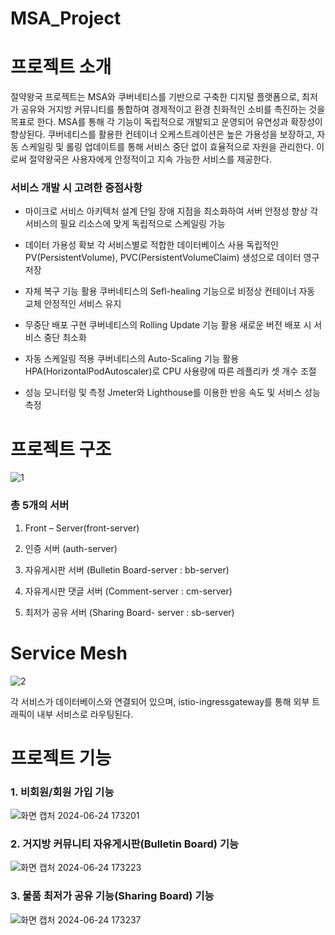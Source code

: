 # MSA_Project

# 프로젝트 소개
절약왕국 프로젝트는 MSA와 쿠버네티스를 기반으로 구축한 디지털 플랫폼으로, 최저가 공유와 거지방 커뮤니티를 통합하여 경제적이고 환경 친화적인 소비를 촉진하는 것을 목표로 한다. MSA를 통해 각 기능이 독립적으로 개발되고 운영되어 유연성과 확장성이 향상된다. 쿠버네티스를 활용한 컨테이너 오케스트레이션은 높은 가용성을 보장하고, 자동 스케일링 및 롤링 업데이트를 통해 서비스 중단 없이 효율적으로 자원을 관리한다. 이로써 절약왕국은 사용자에게 안정적이고 지속 가능한 서비스를 제공한다.

### 서비스 개발 시 고려한 중점사항
- 마이크로 서비스 아키텍처 설계
단일 장애 지점을 최소화하여 서버 안정성 향상
각 서비스의 필요 리소스에 맞게 독립적으로 스케일링 가능

-	데이터 가용성 확보
각 서비스별로 적합한 데이터베이스 사용
독립적인 PV(PersistentVolume), PVC(PersistentVolumeClaim) 생성으로 데이터 영구 저장

-	자체 복구 기능 활용
쿠버네티스의 Sefl-healing 기능으로 비정상 컨테이너 자동 교체
안정적인 서비스 유지

-	무중단 배포 구현
쿠버네티스의 Rolling Update 기능 활용
새로운 버전 배포 시 서비스 중단 최소화 

-	자동 스케일링 적용
쿠버네티스의 Auto-Scaling 기능 활용
HPA(HorizontalPodAutoscaler)로 CPU 사용량에 따른 레플리카 셋 개수 조절

-	성능 모니터링 및 측정
Jmeter와 Lighthouse를 이용한 반응 속도 및 서비스 성능 측정





# 프로젝트 구조
![1](https://github.com/rndudals/MSA_Project/assets/102203336/b9c01d9c-2061-469c-a398-a8078146407d)

### 총 5개의 서버
1. Front – Server(front-server)

2. 인증 서버 (auth-server)

3. 자유게시판 서버 (Bulletin Board-server : bb-server)

4. 자유게시판 댓글 서버 (Comment-server : cm-server)

5. 최저가 공유 서버 (Sharing Board- server : sb-server)



# Service Mesh
![2](https://github.com/rndudals/MSA_Project/assets/102203336/5a8390f2-6f1b-4edd-a76f-1119ed963d04)

각 서비스가 데이터베이스와 연결되어 있으며, istio-ingressgateway를 통해 외부 트래픽이 내부 서비스로 라우팅된다. 




# 프로젝트 기능

### 1. 비회원/회원 가입 기능
![화면 캡처 2024-06-24 173201](https://github.com/rndudals/MSA_Project/assets/102203336/6380a198-a280-4471-972c-1fbc974a2eca)


### 2. 거지방 커뮤니티 자유게시판(Bulletin Board) 기능
![화면 캡처 2024-06-24 173223](https://github.com/rndudals/MSA_Project/assets/102203336/08220c47-1f9f-460e-a3f2-ff6cb10b8cfc)


### 3. 물품 최저가 공유 기능(Sharing Board) 기능
![화면 캡처 2024-06-24 173237](https://github.com/rndudals/MSA_Project/assets/102203336/6ec1a5aa-2edd-459b-a095-b800002ccb95)


